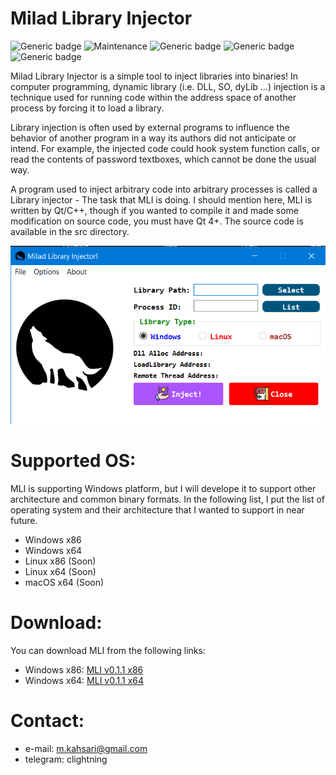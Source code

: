 # Milad Library Injector

![Generic badge](https://img.shields.io/badge/version-0.1.1-red.svg)
![Maintenance](https://img.shields.io/badge/Maintained%3F-yes-green.svg)
![Generic badge](https://img.shields.io/badge/Windows-Passed-blue.svg)
![Generic badge](https://img.shields.io/badge/Linux-Working-yellow.svg)
![Generic badge](https://img.shields.io/badge/macOS-Delayed-red.svg)

Milad Library Injector is a simple tool to inject libraries into binaries! In computer programming, dynamic library (i.e. DLL, SO, dyLib ...) injection is a technique used for running code within the address space of another process by forcing it to load a library.

Library injection is often used by external programs to influence the behavior of another program in a way its authors did not anticipate or intend. For example, the injected code could hook system function calls, or read the contents of password textboxes, which cannot be done the usual way.

A program used to inject arbitrary code into arbitrary processes is called a Library injector - The task that MLI is doing. I should mention here, MLI is written by Qt/C++, though if you wanted to compile it and made some modification on source code, you must have Qt 4+. The source code is available in the src directory. 

<p align="center">
<img src="https://github.com/miladkahsarialhadi/MLI/blob/master/img/1.PNG">
</p>

# Supported OS:

MLI is supporting Windows platform, but I will develope it to support other architecture and common binary formats. In the following list, I put the list of operating system and their architecture that I wanted to support in near future. 

- Windows x86
- Windows x64 
- Linux x86 (Soon)
- Linux x64 (Soon)
- macOS x64 (Soon)

# Download:

You can download MLI from the following links:

- Windows x86: [MLI v0.1.1 x86](https://github.com/miladkahsarialhadi/MLI/releases/download/v0.1.1/MLI32-v0.1.1.zip)
- Windows x64: [MLI v0.1.1 x64](https://github.com/miladkahsarialhadi/MLI/releases/download/v0.1.1/MLI64-v0.1.1.zip)


# Contact:
- e-mail: m.kahsari@gmail.com
- telegram: clightning
